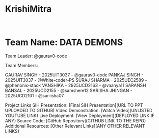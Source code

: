 # KrishiMitra
</br>

# Team Name: DATA DEMONS

Team Leader: @gaurav0-code

Team Members:

GAURAV SINGH - 2025UIT3037 - @gaurav0-code
PANKAJ SINGH - 2025UIT3037 - @White-coder-PS
SURAJ SHARMA - 2025UEC2589 - @phenonix-stack
VANSHIKA - 2925UCD2163 - @vaanya11
SARANSH BANSAL - 2025UCD2155 - @samshere12
SARISHA JHINGAN - 2025UCD2101 - @sar-isha07

Project Links
SIH Presentation: [Final SIH Presentation](URL TO PPT UPLOADED TO GITHUB)
Video Demonstration: [Watch Video](UNLISTED YOUTUBE LINK)
Live Deployment: [View Deployment](DEPLOYED LINK IF ANY)
Source Code: [GitHub Repository](GITHUB LINK TO THE REPO)
Additional Resources: [Other Relevant Links](ANY OTHER RELEVANT LINKS)
